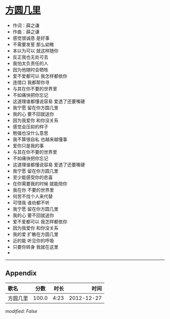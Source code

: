 # [方圆几里](https://music.163.com/song?id=25731529)

* 作词：薛之谦
* 作曲：薛之谦
* 感觉很诚恳 是好事
* 不需要发誓 那么幼稚
* 本以为可以 就这样随你
* 反正我也无处可去
* 我怕太负责任的人
* 因为他随时会牺牲
* 爱不爱都可以 我怎样都依你
* 连借口 我都帮你寻
* 与其在你不要的世界里
* 不如痛快把你忘记
* 这道理谁都懂说容易 爱透了还要嘴硬
* 我宁愿 留在你方圆几里
* 我的心 要不回就送你
* 因为我爱你 和你没关系
* 感觉会压抑的样子
* 勉强也没什么意思
* 我不算很自私 也越来越懂事
* 爱你只是我的事
* 与其在你不要的世界里
* 不如痛快把你忘记
* 这道理谁都懂说容易 爱透了还要嘴硬
* 我宁愿 留在你方圆几里
* 至少能感受你的悲喜
* 在你需要我的时候 就能陪你
* 我在你 不要的世界里
* 何苦不找个人来代替
* 可惜我 谁劝都不听
* 我宁愿 留在你方圆几里
* 我的心 要不回就送你
* 爱不爱都可以 我怎样都依你
* 因为我爱你 和你没关系
* 我的爱 扩散在方圆几里
* 近的能 听见你的呼吸
* 只要你转身 我就在这里
* 


---

## Appendix

|歌名|分数|时长|时间|
|:---|:---:|---:|---:|
|方圆几里|100.0|4:23|2012-12-27

*modified: False*